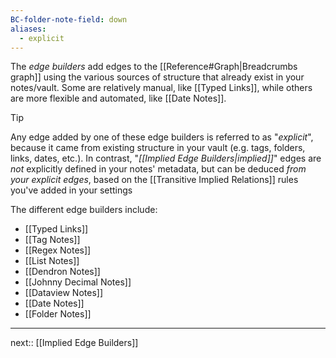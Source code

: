 ```yaml
---
BC-folder-note-field: down
aliases:
  - explicit
---
```


The _edge builders_ add edges to the [[Reference#Graph|Breadcrumbs graph]] using the various sources of structure that already exist in your notes/vault. Some are relatively manual, like [[Typed Links]], while others are more flexible and automated, like [[Date Notes]].

> [!TIP]
> Any edge added by one of these edge builders is referred to as "_explicit_", because it came from existing structure in your vault (e.g. tags, folders, links, dates, etc.). In contrast, "_[[Implied Edge Builders|implied]]_" edges are _not_ explicitly defined in your notes' metadata, but can be deduced _from your explicit edges_, based on the [[Transitive Implied Relations]] rules you've added in your settings

The different edge builders include:

- [[Typed Links]]
- [[Tag Notes]]
- [[Regex Notes]]
- [[List Notes]]
- [[Dendron Notes]]
- [[Johnny Decimal Notes]]
- [[Dataview Notes]]
- [[Date Notes]]
- [[Folder Notes]]

---

next:: [[Implied Edge Builders]]
